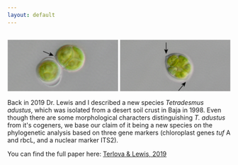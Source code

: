 ```yaml
---
layout: default 
---
```



<div align="center">
  <br>
  <img src="https://github.com/eterlova/eterlova.github.io/blob/master/images/Terlovaetal2019.jpg" alt="Tadustus" width="1000"/>
  <br>
</div>


Back in 2019 Dr. Lewis and I described a new species _Tetradesmus adustus_, which was isolated from a desert soil crust in Baja in 1998. Even though there are some morphological characters distinguishing _T. adustus_ from it's cogeners, we base our claim of it being a new species on the phylogenetic analysis based on three gene markers (chloroplast genes _tuf_ A and rbcL, and a nuclear marker ITS2).

You can find the full paper here: [Terlova & Lewis, 2019](https://pfsyst.botany.pl/A-new-species-of-Tetradesmus-Chlorophyceae-Chlorophyta-nisolated-from-desert-soil,120163,0,2.html)
